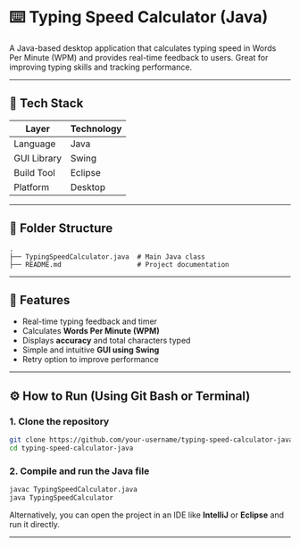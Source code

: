 # ⌨️ Typing Speed Calculator (Java)

A Java-based desktop application that calculates typing speed in Words Per Minute (WPM) and provides real-time feedback to users. Great for improving typing skills and tracking performance.

---

## 🚀 Tech Stack

| Layer       | Technology     |
|-------------|----------------|
| Language    | Java           |
| GUI Library | Swing    |
| Build Tool  |  Eclipse |
| Platform    | Desktop        |

---

## 📂 Folder Structure

```
.
├── TypingSpeedCalculator.java  # Main Java class
├── README.md                   # Project documentation
```

---

## 🧰 Features

- Real-time typing feedback and timer
- Calculates **Words Per Minute (WPM)**
- Displays **accuracy** and total characters typed
- Simple and intuitive **GUI using Swing**
- Retry option to improve performance

---

## ⚙️ How to Run (Using Git Bash or Terminal)

### 1. Clone the repository
```bash
git clone https://github.com/your-username/typing-speed-calculator-java.git
cd typing-speed-calculator-java
```

### 2. Compile and run the Java file
```bash
javac TypingSpeedCalculator.java
java TypingSpeedCalculator
```

Alternatively, you can open the project in an IDE like **IntelliJ** or **Eclipse** and run it directly.

---

